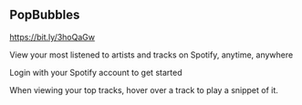 ## PopBubbles

https://bit.ly/3hoQaGw

View your most listened to artists and tracks on Spotify, anytime, anywhere

Login with your Spotify account to get started

When viewing your top tracks, hover over a track to play a snippet of it.